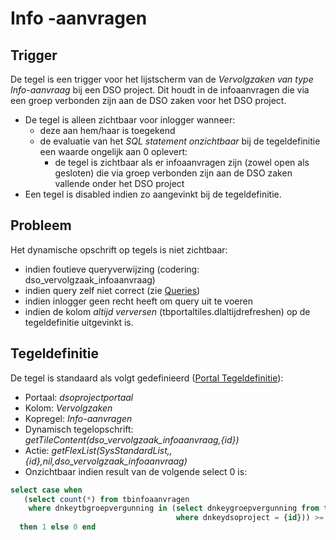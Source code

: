 # Info -aanvragen

## Trigger

De tegel is een trigger voor het lijstscherm van de *Vervolgzaken van type Info-aanvraag* bij een DSO project. Dit houdt in de infoaanvragen die via een groep verbonden zijn aan de DSO zaken voor het DSO project.

  * De tegel is alleen zichtbaar voor inlogger wanneer:
    * deze aan hem/haar is toegekend
    * de evaluatie van het *SQL statement onzichtbaar* bij de tegeldefinitie een waarde ongelijk aan 0 oplevert:
      * de tegel is zichtbaar als er infoaanvragen zijn (zowel open als gesloten) die via groep verbonden zijn aan de DSO zaken vallende onder het DSO project
  * Een tegel is disabled indien zo aangevinkt bij de tegeldefinitie.

## Probleem

Het dynamische opschrift op tegels is niet zichtbaar:

  * indien foutieve queryverwijzing (codering: dso_vervolgzaak_infoaanvraag)
  * indien query zelf niet correct (zie [Queries](/instellen_inrichten/queries.md))
  * indien inlogger geen recht heeft om query uit te voeren
  * indien de kolom *altijd verversen* (tbportaltiles.dlaltijdrefreshen) op de tegeldefinitie uitgevinkt is.

## Tegeldefinitie

De tegel is standaard als volgt gedefinieerd ([Portal Tegeldefinitie](/instellen_inrichten/portaldefinitie/portal_tegel.md)):

  *  Portaal: *dsoprojectportaal*
  *  Kolom: *Vervolgzaken*
  *  Kopregel: *Info-aanvragen*
  *  Dynamisch tegelopschrift: *getTileContent(dso_vervolgzaak_infoaanvraag,{id})*
  *  Actie: *getFlexList(SysStandardList,,{id},nil,dso_vervolgzaak_infoaanvraag)*
  *  Onzichtbaar indien result van de volgende select 0 is:

```sql
select case when
   (select count(*) from tbinfoaanvragen
    where dnkeytbgroepvergunning in (select dnkeygroepvergunning from tbomgvergunning
                                     where dnkeydsoproject = {id})) >= 1
  then 1 else 0 end
```

